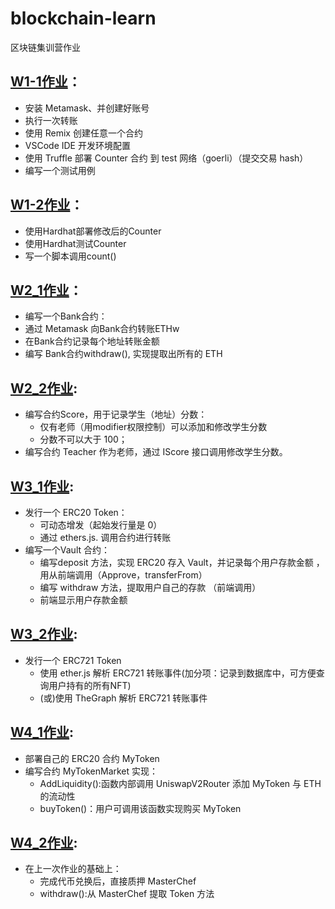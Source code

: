 # blockchain-learn
区块链集训营作业

## [W1-1作业](https://github.com/leoliew/blockchain-learn/tree/main/w1_1_code)：
* 安装 Metamask、并创建好账号
* 执行一次转账
* 使用 Remix 创建任意一个合约
* VSCode IDE 开发环境配置
* 使用 Truffle 部署 Counter 合约 到 test 网络（goerli）（提交交易 hash）
* 编写一个测试用例

## [W1-2作业](https://github.com/leoliew/blockchain-learn/tree/main/w1_2_code)：
* 使用Hardhat部署修改后的Counter
* 使用Hardhat测试Counter
* 写一个脚本调用count()


## [W2_1作业](https://github.com/leoliew/blockchain-learn/tree/main/w2_1_code)：
* 编写⼀个Bank合约：
* 通过 Metamask 向Bank合约转账ETHw
* 在Bank合约记录每个地址转账⾦额
* 编写 Bank合约withdraw(), 实现提取出所有的 ETH

## [W2_2作业](https://github.com/leoliew/blockchain-learn/tree/main/w2_2_code):
* 编写合约Score，⽤于记录学⽣（地址）分数：
    * 仅有⽼师（⽤modifier权限控制）可以添加和修改学⽣分数
    * 分数不可以⼤于 100；
* 编写合约 Teacher 作为⽼师，通过 IScore 接⼝调⽤修改学⽣分数。

## [W3_1作业](https://github.com/leoliew/blockchain-learn/tree/main/w3_1_code):
* 发⾏⼀个 ERC20 Token：
  * 可动态增发（起始发⾏量是 0）
  * 通过 ethers.js. 调⽤合约进⾏转账
* 编写⼀个Vault 合约：
  * 编写deposit ⽅法，实现 ERC20 存⼊ Vault，并记录每个⽤户存款⾦额 ， ⽤从前端调⽤（Approve，transferFrom）
  * 编写 withdraw ⽅法，提取⽤户⾃⼰的存款 （前端调⽤）
  * 前端显示⽤户存款⾦额

## [W3_2作业](https://github.com/leoliew/blockchain-learn/tree/main/w3_2_code):
* 发行一个 ERC721 Token
  * 使用 ether.js 解析 ERC721 转账事件(加分项：记录到数据库中，可方便查询用户持有的所有NFT)
  * (或)使用 TheGraph 解析 ERC721 转账事件

  
## [W4_1作业](https://github.com/leoliew/blockchain-learn/tree/main/w4_1_code):
* 部署自己的 ERC20 合约 MyToken
* 编写合约 MyTokenMarket 实现：
  * AddLiquidity():函数内部调用 UniswapV2Router 添加 MyToken 与 ETH 的流动性
  * buyToken()：用户可调用该函数实现购买 MyToken

## [W4_2作业](https://github.com/leoliew/blockchain-learn/tree/main/w4_2_code):
* 在上一次作业的基础上：
  * 完成代币兑换后，直接质押 MasterChef
  * withdraw():从 MasterChef 提取 Token 方法

